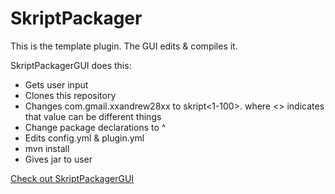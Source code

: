 # SkriptPackager
This is the template plugin. The GUI edits & compiles it.

SkriptPackagerGUI does this:
- Gets user input
- Clones this repository
- Changes com.gmail.xxandrew28xx to skript<1-100>.<skript name> where <> indicates that value can be different things
- Change package declarations to      ^
- Edits config.yml & plugin.yml
- mvn install
- Gives jar to user

[Check out SkriptPackagerGUI](https://github.com/xXAndrew28Xx/SkriptPackagerGUI)
